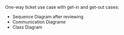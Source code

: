 One-way ticket use case with get-in and get-out cases:
+ Sequence Diagram after reviewing
+ Communication Diagrame
+ Class Diagram